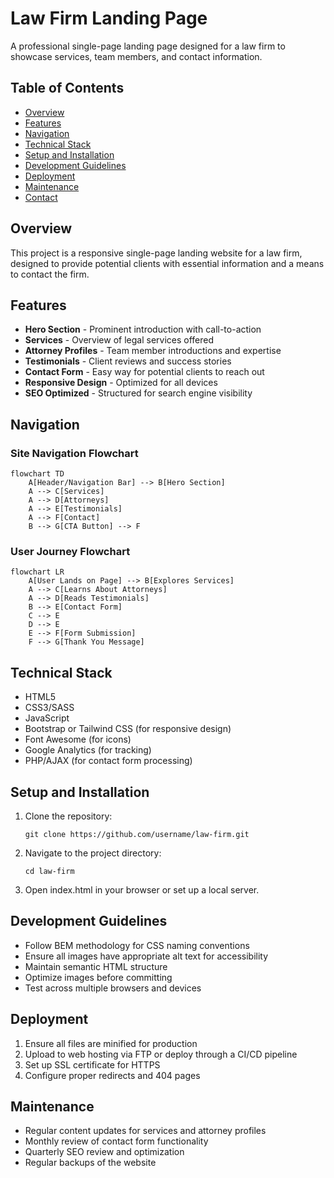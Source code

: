 # Law Firm Landing Page

A professional single-page landing page designed for a law firm to showcase services, team members, and contact information.

## Table of Contents
- [Overview](#overview)
- [Features](#features)
- [Navigation](#navigation)
- [Technical Stack](#technical-stack)
- [Setup and Installation](#setup-and-installation)
- [Development Guidelines](#development-guidelines)
- [Deployment](#deployment)
- [Maintenance](#maintenance)
- [Contact](#contact)

## Overview
This project is a responsive single-page landing website for a law firm, designed to provide potential clients with essential information and a means to contact the firm.

## Features
- **Hero Section** - Prominent introduction with call-to-action
- **Services** - Overview of legal services offered
- **Attorney Profiles** - Team member introductions and expertise
- **Testimonials** - Client reviews and success stories
- **Contact Form** - Easy way for potential clients to reach out
- **Responsive Design** - Optimized for all devices
- **SEO Optimized** - Structured for search engine visibility

## Navigation

### Site Navigation Flowchart
```mermaid
flowchart TD
    A[Header/Navigation Bar] --> B[Hero Section]
    A --> C[Services]
    A --> D[Attorneys]
    A --> E[Testimonials]
    A --> F[Contact]
    B --> G[CTA Button] --> F
```

### User Journey Flowchart
```mermaid
flowchart LR
    A[User Lands on Page] --> B[Explores Services]
    A --> C[Learns About Attorneys]
    A --> D[Reads Testimonials]
    B --> E[Contact Form]
    C --> E
    D --> E
    E --> F[Form Submission]
    F --> G[Thank You Message]
```

## Technical Stack
- HTML5
- CSS3/SASS
- JavaScript
- Bootstrap or Tailwind CSS (for responsive design)
- Font Awesome (for icons)
- Google Analytics (for tracking)
- PHP/AJAX (for contact form processing)

## Setup and Installation
1. Clone the repository:
   ```
   git clone https://github.com/username/law-firm.git
   ```
2. Navigate to the project directory:
   ```
   cd law-firm
   ```
3. Open index.html in your browser or set up a local server.

## Development Guidelines
- Follow BEM methodology for CSS naming conventions
- Ensure all images have appropriate alt text for accessibility
- Maintain semantic HTML structure
- Optimize images before committing
- Test across multiple browsers and devices

## Deployment
1. Ensure all files are minified for production
2. Upload to web hosting via FTP or deploy through a CI/CD pipeline
3. Set up SSL certificate for HTTPS
4. Configure proper redirects and 404 pages

## Maintenance
- Regular content updates for services and attorney profiles
- Monthly review of contact form functionality
- Quarterly SEO review and optimization
- Regular backups of the website
